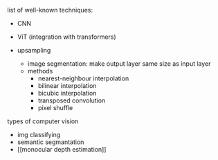 list of well-known techniques:

- CNN
- ViT (integration with transformers)


- upsampling
	- image segmentation: make output layer same size as input layer
	- methods
		- nearest-neighbour interpolation
		- bilinear interpolation
		- bicubic interpolation
		- transposed convolution
		- pixel shuffle


types of computer vision
- img classifying
- semantic segmantation
- [[monocular depth estimation]]


